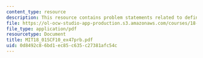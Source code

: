 ```yaml
---
content_type: resource
description: This resource contains problem statements related to definite integrals.
file: https://ol-ocw-studio-app-production.s3.amazonaws.com/courses/18-01sc-single-variable-calculus-fall-2010/0d8492c86bd1ec85c635c27381afc54c_MIT18_01SCF10_ex47prb.pdf
file_type: application/pdf
resourcetype: Document
title: MIT18_01SCF10_ex47prb.pdf
uid: 0d8492c8-6bd1-ec85-c635-c27381afc54c
---
```

